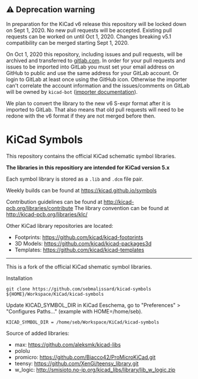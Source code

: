 ## :warning: Deprecation warning
In preparation for the KiCad v6 release this repository will be locked down on Sept 1, 2020. No new pull requests will be accepted. Existing pull requests can be worked on until Oct 1, 2020. Changes breaking v5.1 compatibility can be merged starting Sept 1, 2020.

On Oct 1, 2020 this repository, including issues and pull requests, will be archived and transferred to [gitlab.com](https://gitlab.com/kicad/libraries/kicad-symbols/). In order for your pull requests and issues to be imported into GitLab you must set your email address on GitHub to public and use the same address for your GitLab account. Or login to GitLab at least once using the GitHub icon. Otherwise the importer can't correlate the account information and the issues/comments on GitLab will be owned by `kicad-bot` ([importer documentation](https://docs.gitlab.com/ee/user/project/import/github.html#how-it-works)).

We plan to convert the library to the new v6 S-expr format after it is imported to GitLab. That also means that old pull requests will need to be redone with the v6 format if they are not merged before then.

# KiCad Symbols

This repository contains the official KiCad schematic symbol libraries.

**The libraries in this repositiory are intended for KiCad version 5.x**

Each symbol library is stored as a `.lib` and `.dcm` file pair.

Weekly builds can be found at https://kicad.github.io/symbols

Contribution guidelines can be found at http://kicad-pcb.org/libraries/contribute
The library convention can be found at http://kicad-pcb.org/libraries/klc/

Other KiCad library repositories are located:

* Footprints: https://github.com/kicad/kicad-footprints
* 3D Models: https://github.com/kicad/kicad-packages3d
* Templates: https://github.com/kicad/kicad-templates

----------------------------------------------------------------------------------------------------

This is a fork of the official KiCad shematic symbol libraries.

Installation
```
git clone https://github.com/sebmalissard/kicad-symbols ${HOME}/Workspace/KiCad/kicad-symbols
```

Update KICAD_SYMBOL_DIR in KiCad Eeschema, go to "Preferences" > "Configures Paths..." (example with HOME=/home/seb).
```
KICAD_SYMBOL_DIR = /home/seb/Workspace/KiCad/kicad-symbols
```

Source of added libraries:
* max: https://github.com/aleksmk/kicad-libs
* pololu
* promicro: https://github.com/Biacco42/ProMicroKiCad.git
* teensy: https://github.com/XenGi/teensy_library.git
* w_logic: http://smisioto.no-ip.org/kicad_libs/library/lib_w_logic.zip
